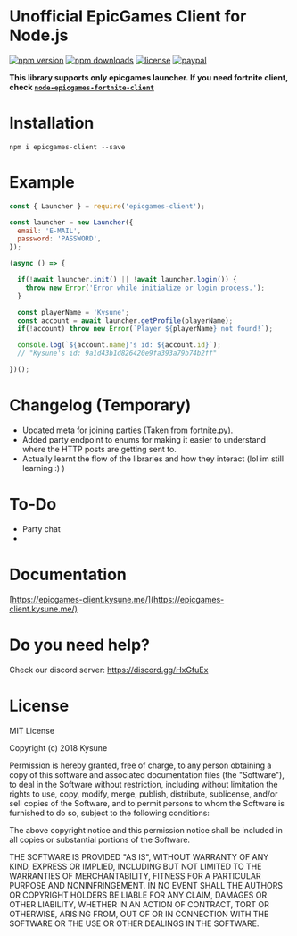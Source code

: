 
# Unofficial EpicGames Client for Node.js
[![npm version](https://img.shields.io/npm/v/epicgames-client.svg)](https://npmjs.com/package/epicgames-client)
[![npm downloads](https://img.shields.io/npm/dm/epicgames-client.svg)](https://npmjs.com/package/epicgames-client)
[![license](https://img.shields.io/npm/l/epicgames-client.svg)](https://github.com/SzymonLisowiec/node-epicgames-client/blob/master/LICENSE.MD)
[![paypal](https://img.shields.io/badge/paypal-donate-orange.svg)](https://www.paypal.com/cgi-bin/webscr?cmd=_s-xclick&hosted_button_id=FDN57KFYRP4CQ&source=url)

__This library supports only epicgames launcher. If you need fortnite client, check [`node-epicgames-fortnite-client`](https://github.com/SzymonLisowiec/node-epicgames-fortnite-client)__

# Installation
```
npm i epicgames-client --save
```

# Example
```javascript
const { Launcher } = require('epicgames-client');

const launcher = new Launcher({
  email: 'E-MAIL',
  password: 'PASSWORD',
});

(async () => {

  if(!await launcher.init() || !await launcher.login()) {
    throw new Error('Error while initialize or login process.');
  }

  const playerName = 'Kysune';
  const account = await launcher.getProfile(playerName);
  if(!account) throw new Error(`Player ${playerName} not found!`);

  console.log(`${account.name}'s id: ${account.id}`);
  // "Kysune's id: 9a1d43b1d826420e9fa393a79b74b2ff"

})();
```

# Changelog (Temporary)
- Updated meta for joining parties (Taken from fortnite.py).
- Added party endpoint to enums for making it easier to understand where the HTTP posts are getting sent to.
- Actually learnt the flow of the libraries and how they interact (lol im still learning :) )

# To-Do
- Party chat
-

# Documentation
[https://epicgames-client.kysune.me/](https://epicgames-client.kysune.me/)

# Do you need help?
Check our discord server: https://discord.gg/HxGfuEx

# License
MIT License

Copyright (c) 2018 Kysune

Permission is hereby granted, free of charge, to any person obtaining a copy
of this software and associated documentation files (the "Software"), to deal
in the Software without restriction, including without limitation the rights
to use, copy, modify, merge, publish, distribute, sublicense, and/or sell
copies of the Software, and to permit persons to whom the Software is
furnished to do so, subject to the following conditions:

The above copyright notice and this permission notice shall be included in all
copies or substantial portions of the Software.

THE SOFTWARE IS PROVIDED "AS IS", WITHOUT WARRANTY OF ANY KIND, EXPRESS OR
IMPLIED, INCLUDING BUT NOT LIMITED TO THE WARRANTIES OF MERCHANTABILITY,
FITNESS FOR A PARTICULAR PURPOSE AND NONINFRINGEMENT. IN NO EVENT SHALL THE
AUTHORS OR COPYRIGHT HOLDERS BE LIABLE FOR ANY CLAIM, DAMAGES OR OTHER
LIABILITY, WHETHER IN AN ACTION OF CONTRACT, TORT OR OTHERWISE, ARISING FROM,
OUT OF OR IN CONNECTION WITH THE SOFTWARE OR THE USE OR OTHER DEALINGS IN THE
SOFTWARE.
